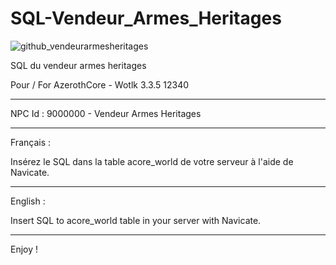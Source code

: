 
# SQL-Vendeur_Armes_Heritages

![github_vendeurarmesheritages](https://github.com/KarmaDev2023/SQL-Vendeur_Armes_Heritages/assets/149789206/c42d2248-4110-4473-89e9-927ae3633783)

SQL du vendeur armes heritages

Pour / For AzerothCore - Wotlk 3.3.5 12340 

---------------------------------------------------------------------------------

NPC Id : 9000000 - Vendeur Armes Heritages

---------------------------------------------------------------------------------

Français :

Insérez le SQL dans la table acore_world de votre serveur à l'aide de Navicate.

---------------------------------------------------------------------------------

English :

Insert SQL to acore_world table in your server with Navicate.

---------------------------------------------------------------------------------


Enjoy !
